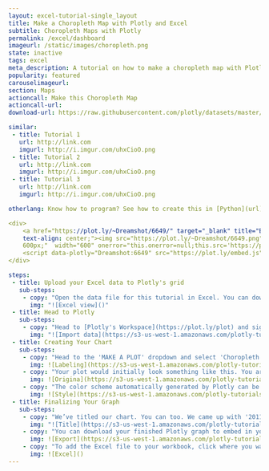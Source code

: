 ```yaml
---
layout: excel-tutorial-single_layout
title: Make a Choropleth Map with Plotly and Excel
subtitle: Choropleth Maps with Plotly
permalink: /excel/dashboard
imageurl: /static/images/choropleth.png
state: inactive
tags: excel
meta_description: A tutorial on how to make a choropleth map with Plotly and Excel. Plotly is the easiest and fastest way to make and share graphs online.
popularity: featured
carouselimageurl:
section: Maps
actioncall: Make this Choropleth Map
actioncall-url:
download-url: https://raw.githubusercontent.com/plotly/datasets/master/2011_us_ag_exports.csv

similar:
 - title: Tutorial 1
   url: http://link.com
   imgurl: http://i.imgur.com/uhxCioO.png
 - title: Tutorial 2
   url: http://link.com
   imgurl: http://i.imgur.com/uhxCioO.png
 - title: Tutorial 3
   url: http://link.com
   imgurl: http://i.imgur.com/uhxCioO.png

otherlang: Know how to program? See how to create this in [Python](url) or [R](url).

<div>
    <a href="https://plot.ly/~Dreamshot/6649/" target="_blank" title="Exports" style="display: block;
    text-align: center;"><img src="https://plot.ly/~Dreamshot/6649.png" alt="Exports" style="max-width: 100%;width:
    600px;"  width="600" onerror="this.onerror=null;this.src='https://plot.ly/404.png';" /></a>
    <script data-plotly="Dreamshot:6649" src="https://plot.ly/embed.js" async></script>
</div>

steps:
 - title: Upload your Excel data to Plotly's grid
   sub-steps:
    - copy: "Open the data file for this tutorial in Excel. You can download the file here in [CSV format](https://raw.githubusercontent.com/plotly/datasets/master/2011_us_ag_exports.csv)"
      img: "![Excel view]()"
 - title: Head to Plotly
   sub-steps:
    - copy: "Head to [Plotly's Workspace](https://plot.ly/plot) and sign into your free Plotly account. Go to 'Import', click 'Upload a file', then choose your Excel file to upload. Your Excel file will now open in Plotly's grid. For more about Plotly's grid, see [this tutorial](help.plot.ly/add-data-to-the-plotly-grid/)"
      img: "![Import data](https://s3-us-west-1.amazonaws.com/plotly-tutorials/excel/choropleth-maps/import.png)"
 - title: Creating Your Chart
   sub-steps:
    - copy: "Head to the 'MAKE A PLOT' dropdown and select 'Choropleth map.'In this case, we'll only need the 'USA State Abbreviations' and total export value. Set the state abbreviations as 'l' and total export value as 'v.'"
      img: ![Labeling](https://s3-us-west-1.amazonaws.com/plotly-tutorials/excel/choropleth-maps/labeling-choropleth-map.png)
    - copy: "Your plot would initially look something like this. You aren't too far from being done now."
      img: ![Origina](https://s3-us-west-1.amazonaws.com/plotly-tutorials/excel/choropleth-maps/original-choropleth-map.png)
    - copy: "The color scheme automatically generated by Plotly can be changed within the TRACES popover. Head to the 'style' dropdown, and select your ideal scale."
      img: ![Style](https://s3-us-west-1.amazonaws.com/plotly-tutorials/excel/choropleth-maps/style-choropleth-map.png)
 - title: Finalizing Your Graph
   sub-steps:
    - copy: "We’ve titled our chart. You can too. We came up with '2011 U.S. Agriculture Exports by State.' Also, you can title your color bar. It is in 'Millions of USD.'"
      img: "![Title](https://s3-us-west-1.amazonaws.com/plotly-tutorials/excel/choropleth-maps/title-choropleth-map.png)"
    - copy: "You can download your finished Plotly graph to embed in your Excel workbook. We also recommend including the Plotly link to the graph inside your Excel workbook for easy access to the interactive Plotly version. Get the link to your graph by clicking the "Share" button. Download an image of your Plotly graph by clicking EXPORT on the toolbar."
      img: ![Export](https://s3-us-west-1.amazonaws.com/plotly-tutorials/excel/choropleth-maps/export-choropleth-map.png)
    - copy: "To add the Excel file to your workbook, click where you want to insert the picture inside Excel. On the INSERT tab inside Excel, in the ILLUSTRATIONS group, click PICTURE. Locate the Plotly graph image that you downloaded and then double-click it. Notice that we also copy-pasted the Plotly graph link in a cell for easy access to the interactive Plotly version."
      img: ![Excel]()
---
```

